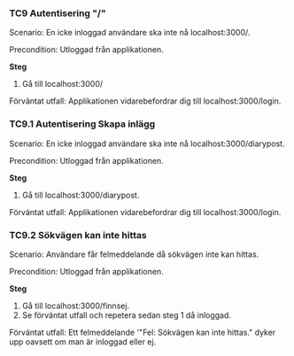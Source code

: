 ### TC9 Autentisering "/"
Scenario: En icke inloggad användare ska inte nå localhost:3000/.

Precondition: Utloggad från applikationen.

**Steg**
  1. Gå till localhost:3000/

Förväntat utfall: Applikationen vidarebefordrar dig till localhost:3000/login.

### TC9.1 Autentisering Skapa inlägg
Scenario: En icke inloggad användare ska inte nå localhost:3000/diarypost.

Precondition: Utloggad från applikationen.

**Steg**
  1. Gå till localhost:3000/diarypost.

Förväntat utfall: Applikationen vidarebefordrar dig till localhost:3000/login.

### TC9.2 Sökvägen kan inte hittas
Scenario: Användare får felmeddelande då sökvägen inte kan hittas.

Precondition: Utloggad från applikationen.

**Steg** 
  1. Gå till localhost:3000/finnsej.
  2. Se förväntat utfall och repetera sedan steg 1 då inloggad.

Förväntat utfall: Ett felmeddelande '"Fel: Sökvägen kan inte hittas." dyker upp oavsett om man är inloggad eller ej.


<!--stackedit_data:
eyJoaXN0b3J5IjpbLTM4NDU5NzAzMF19
-->